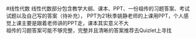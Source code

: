 #线性代数
线性代数部分包含教学大纲、课本、PPT、一份祖传的习题答案、考试试题以及自己写的答案（待补充），
PPT为21秋季姚静老师的上课用PPT，个人感觉上课主要是跟着老师讲的PPT走，课本其实意义不大\
祖传的习题答案可能不够完整，完整并且清晰的答案推荐去Quizlet上寻找